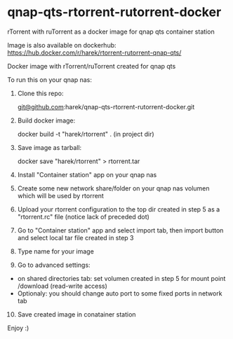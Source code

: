 # qnap-qts-rtorrent-rutorrent-docker
rTorrent with ruTorrent as a docker image for qnap qts container station

Image is also available on dockerhub: https://hub.docker.com/r/harek/rtorrent-rutorrent-qnap-qts/

Docker image with rTorrent/ruTorrent created for qnap qts

To run this on your qnap nas:

1. Clone this repo:

    git@github.com:harek/qnap-qts-rtorrent-rutorrent-docker.git
2. Build docker image:

    docker build -t "harek/rtorrent" . (in project dir)
3. Save image as tarball:

    docker save "harek/rtorrent" > rtorrent.tar
4. Install "Container station" app on your qnap nas
5. Create some new network share/folder on your qnap nas volumen which will be used by rtorrent
6. Upload your rtorrent configuration to the top dir created in step 5 as a "rtorrent.rc" file (notice lack of preceded dot)
7. Go to "Container station" app and select import tab, then import button and select local tar file created in step 3
8. Type name for your image
9. Go to advanced settings:
  - on shared directories tab: set volumen created in step 5 for mount point /download (read-write access)
  - Optionaly: you should change auto port to some fixed ports in network tab
10. Save created image in conatainer station

Enjoy :)
